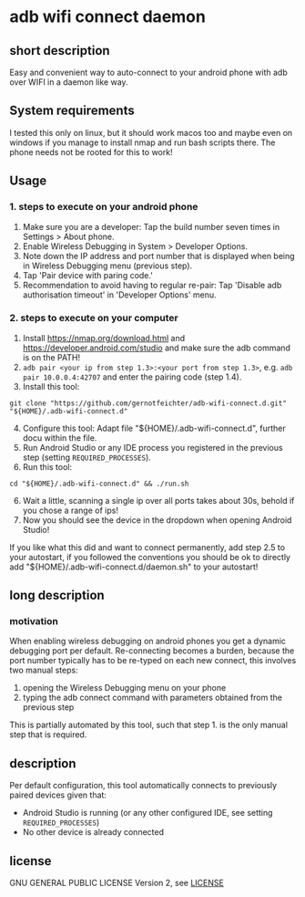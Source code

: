 # adb wifi connect daemon

## short description
Easy and convenient way to auto-connect to your android phone with adb over WIFI in a daemon like way.

## System requirements
I tested this only on linux, but it should work macos too and maybe even on windows if you manage to install nmap and run bash scripts there.
The phone needs not be rooted for this to work!

## Usage

### 1. steps to execute on your android phone
1. Make sure you are a developer: Tap the build number seven times in Settings > About phone.
2. Enable Wireless Debugging in System > Developer Options.
3. Note down the IP address and port number that is displayed when being in Wireless Debugging menu (previous step).
4. Tap 'Pair device with paring code.'
5. Recommendation to avoid having to regular re-pair: Tap 'Disable adb authorisation timeout' in 'Developer Options' menu.

### 2. steps to execute on your computer
1. Install https://nmap.org/download.html and https://developer.android.com/studio and make sure the adb command is on the PATH!
2. `adb pair <your ip from step 1.3>:<your port from step 1.3>`, e.g. `adb pair 10.0.0.4:42707` and enter the pairing code (step 1.4).
3. Install this tool:
```shell script
git clone "https://github.com/gernotfeichter/adb-wifi-connect.d.git" "${HOME}/.adb-wifi-connect.d"
```
4. Configure this tool: Adapt file "${HOME}/.adb-wifi-connect.d", further docu within the file.
5. Run Android Studio or any IDE process you registered in the previous step (setting `REQUIRED_PROCESSES`).
5. Run this tool: 
```shell script
cd "${HOME}/.adb-wifi-connect.d" && ./run.sh
```
6. Wait a little, scanning a single ip over all ports takes about 30s, behold if you chose a range of ips!
7. Now you should see the device in the dropdown when opening Android Studio!

If you like what this did and want to connect permanently, add step 2.5 to your autostart, if you followed the conventions you should be ok to directly add "${HOME}/.adb-wifi-connect.d/daemon.sh" to your autostart!

## long description

### motivation
When enabling wireless debugging on android phones you get a dynamic debugging port per default.
Re-connecting becomes a burden, because the port number typically has to be re-typed on each new connect, this involves two manual steps:
1. opening the Wireless Debugging menu on your phone
2. typing the adb connect command with parameters obtained from the previous step

This is partially automated by this tool, such that step 1. is the only manual step that is required.

## description
Per default configuration, this tool automatically connects to previously paired devices given that:
* Android Studio is running (or any other configured IDE, see setting `REQUIRED_PROCESSES`)
* No other device is already connected

## license
GNU GENERAL PUBLIC LICENSE Version 2, see [LICENSE](LICENSE)
